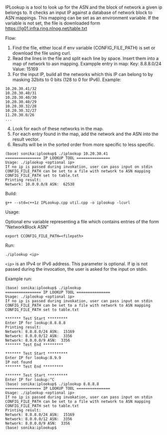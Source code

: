 IPLookup is a tool to look up for the ASN and the block of network a given ip belongs to.
It checks an input IP against a database of network block to ASN mappings.
This mapping can be set as an environment variable. If the variable is not set,
the file is downloaded form https://lg01.infra.ring.nlnog.net/table.txt

Flow:
1. Find the file, either local if env variable (CONFIG_FILE_PATH) is set or download the file using curl.
2. Read the lines in the file and split each line by space. Insert them into a map of network to asn mapping. Exampple entry in map: Key: 8.8.8.0/24 Value: 15169
3. For the input IP, build all the networks which this IP can belong to by masking 32bits to 0 bits (128 to 0 for IPv6). Example: 
```
10.20.30.41/32
10.20.30.40/31
10.20.30.40/30
10.20.30.40/29
10.20.30.32/28
10.20.30.32/27
11.20.30.0/26
...
```

4. Look for each of these networks in the map.
5. For each entry found in the map, add the network and the ASN into the result vector.
6. Results will be in the sorted order from more specific to less specific.
```
(base) sonika:iplookup$ ./iplookup 10.20.30.41
================ IP LOOKUP TOOL ===============
Usage: ./iplookup <optional ip>
If no ip is passed during invokation, user can pass input on stdin
CONFIG_FILE_PATH can be set to a file with network to ASN mapping
CONFIG_FILE_PATH set to table.txt
Printing result:
Network: 10.0.0.0/8 ASN:  62538
```


Build:
```
g++ --std=c++1z IPLookup.cpp util.cpp -o iplookup -lcurl
```

Usage:

Optional env variable representing a file which contains entries of the form "NetworkBlock ASN"

```
export CCONFIG_FILE_PATH=<filepath>
```

Run:
```
./iplookup <ip>
```

```<ip>``` is an IPv4 or IPv6 address. This parameter is optional.
If ip is not passed during the invocation, the user is asked for the input on stdin.

Example run:
```
(base) sonika:iplookup$ ./iplookup
================ IP LOOKUP TOOL ===============
Usage: ./iplookup <optional ip>
If no ip is passed during invokation, user can pass input on stdin
CONFIG_FILE_PATH can be set to a file with network to ASN mapping
CONFIG_FILE_PATH set to table.txt

******* Test Start *********
Enter IP for lookup:8.8.8.8
Printing result:
Network: 8.8.8.0/24 ASN:  15169
Network: 8.0.0.0/12 ASN:  3356
Network: 8.0.0.0/9 ASN:  3356
******* Test End *********

******* Test Start *********
Enter IP for lookup:8.9.9
IP not found
******* Test End *********

******* Test Start *********
Enter IP for lookup:^C
(base) sonika:iplookup$ ./iplookup 8.8.8.8
================ IP LOOKUP TOOL ===============
Usage: ./iplookup <optional ip>
If no ip is passed during invokation, user can pass input on stdin
CONFIG_FILE_PATH can be set to a file with network to ASN mapping
CONFIG_FILE_PATH set to table.txt
Printing result:
Network: 8.8.8.0/24 ASN:  15169
Network: 8.0.0.0/12 ASN:  3356
Network: 8.0.0.0/9 ASN:  3356
(base) sonika:iplookup$ 
```
